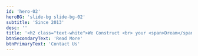 ```yaml
---
id: 'hero-02'
heroBG: 'slide-bg slide-bg-02'
subtitle: 'Since 2013'
desc: ''
title: '<h2 class="text-white">We Construct <br> your <span>Dream</span></h2>'
btnSecondaryText: 'Read More'
btnPrimaryText: 'Contact Us'
---
```

